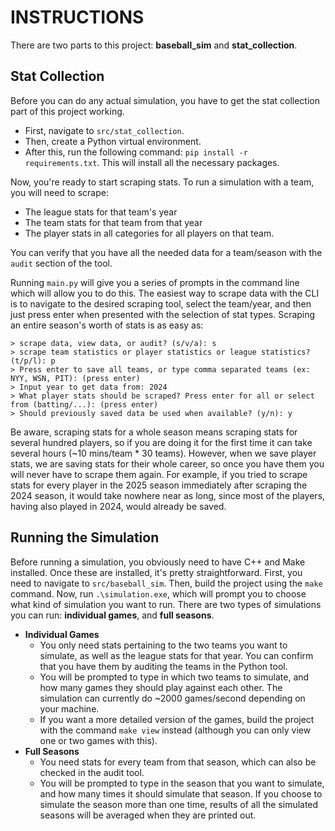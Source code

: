 # INSTRUCTIONS
There are two parts to this project: **baseball_sim** and **stat_collection**.
## Stat Collection  
Before you can do any actual simulation, you have to get the stat collection part of this project working. 
  
- First, navigate to `src/stat_collection`.
- Then, create a Python virtual environment.
- After this, run the following command: `pip install -r requirements.txt`. This will install all the necessary packages.
 
Now, you're ready to start scraping stats. To run a simulation with a team, you will need to scrape:
- The league stats for that team's year
- The team stats for that team from that year
- The player stats in all categories for all players on that team.
  
You can verify that you have all the needed data for a team/season with the `audit` section of the tool.  

Running `main.py` will give you a series of prompts in the command line which will allow you to do this.
The easiest way to scrape data with the CLI is to navigate to the desired scraping tool, select the team/year, and then just press enter when presented with the selection of stat types.
Scraping an entire season's worth of stats is as easy as:
```
> scrape data, view data, or audit? (s/v/a): s
> scrape team statistics or player statistics or league statistics? (t/p/l): p
> Press enter to save all teams, or type comma separated teams (ex: NYY, WSN, PIT): (press enter)
> Input year to get data from: 2024
> What player stats should be scraped? Press enter for all or select from (batting/...): (press enter)
> Should previously saved data be used when available? (y/n): y
```  
Be aware, scraping stats for a whole season means scraping stats for several hundred players, so if you are doing it for the first time it can take several hours (~10 mins/team * 30 teams).
However, when we save player stats, we are saving stats for their whole career, so once you have them you will never have to scrape them again.
For example, if you tried to scrape stats for every player in the 2025 season immediately after scraping the 2024 season, it would take nowhere near as long, since most of the players, having also played in 2024, would already be saved.

## Running the Simulation
Before running a simulation, you obviously need to have C++ and Make installed. Once these are installed, it's pretty straightforward.
First, you need to navigate to `src/baseball_sim`. Then, build the project using the `make` command.
Now, run `.\simulation.exe`, which will prompt you to choose what kind of simulation you want to run.
There are two types of simulations you can run: **individual games**, and **full seasons**. 
- **Individual Games**
  - You only need stats pertaining to the two teams you want to simulate, as well as the league stats for that year. You can confirm that you have them by auditing the teams in the Python tool.
  - You will be prompted to type in which two teams to simulate, and how many games they should play against each other. The simulation can currently do ~2000 games/second depending on your machine.
  - If you want a more detailed version of the games, build the project with the command `make view` instead (although you can only view one or two games with this).
- **Full Seasons**
  - You need stats for every team from that season, which can also be checked in the audit tool.
  - You will be prompted to type in the season that you want to simulate, and how many times it should simulate that season. If you choose to simulate the season more than one time, results of all the simulated seasons will be averaged when they are printed out.